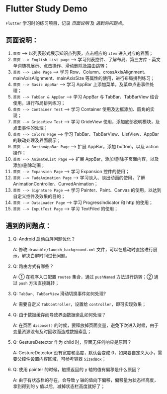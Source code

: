 # Flutter Study Demo

 `Flutter` 学习时的练习项目，记录 _*页面说明*_ 及 _*遇到的问题点*_。

## 页面说明：

1. `首页` --> 以列表形式展示知识点列表，点击相应的 `item` 进入对应的界面；
2. `首页 --> English List page` --> 学习列表控件、了解布局、第三方库 - 英文单词随机展示、点击操作、滑动删除及路由跳转；
3. `首页 --> Lake Page` --> 学习 Row、Column、crossAxisAlignment、mainAxisAlignment、mainAxisSize 等属性的使用，进行布局排列练习；
4. `首页 --> Basic AppBar` --> 学习 AppBar 上添加菜单，及菜单点击事件处理；
5. `首页 --> TabBar & AppBar` --> 学习 AppBar 与 TabBar、TabBarView 结合使用，进行布局排列练习；
6. `首页 --> Container Test` --> 学习 Container 使用及边框添加、圆角的实现；
7. `首页 --> GrideView Test` --> 学习 GrideView 使用，添加底部说明模块，及点击事件的处理；
8. `首页 --> Colors Page` --> 学习 TabBar、TabBarView、ListView、AppBar 的联动处理及界面展示；
9. `首页 --> BottomAppBar Page` --> 扩展 AppBar，添加 bottom，以及 action 操作；
10. `首页 --> AnimateList Page` --> 扩展 AppBar，添加/删除子页面内容，以及添加/删除动画；
11. `首页 --> Expansion Page` --> 学习 Expansion 控件的使用；
12. `首页 --> FadeAnimation Page` --> 学习淡入、淡出动画的使用，了解 AnimationController、CurvedAnimation；
13. `首页 --> Signature Page` --> 学习 Painter、Paint、Canvas 的使用，以达到自定义控件及效果的目的；
14. `首页 --> DataLoader Page` --> 学习 ProgressIndicator 和 http 的使用；
15. `首页 --> InputTest Page` -->  学习 TextFiled 的使用；


## 遇到的问题点：

1. Q: Android 启动白屏问题优化？

	A: 修改 `drawable/launch_background.xml` 文件，可以在启动时直接进行展示，解决白屏时间过长问题。

2. Q: 路由方式有哪些？

	A: ① 在程序入口配置 `routes` 集合，通过 `pushNamed` 方法进行跳转；② 通过 `push` 方法直接跳转；


3. Q: `TabBar`、`TabBarView` 滑动切换事件如何处理?

	A: 需要自定义 `TabController`，设置给 `controller`，即可实现效果；


4. Q: 由于数据缓存而导致界面数据紊乱如何处理？

	A: 在页面 `dispose()` 的时候，要释放掉页面变量，避免下次进入时候，由于变量资源没有及时回收而造成数据紊乱；


5. Q: GestureDetector 作为 child 时，界面无任何响应是原因？

	A: GestureDetector 没有宽度和高度，默认会变成 0，如果要自定义大小，需要父控件设置内容区域，可参考容器 `SizedBox`；

6. Q: 使用 painter 的时候，触摸返回的 y 轴的值有偏移是什么原因？

	A: 由于有状态栏的存在，会导致 y 轴的值向下偏移，偏移量为状态栏高度，拿到得到的 y 值以后，减掉状态栏高度就好了；